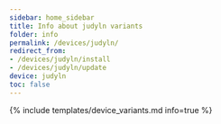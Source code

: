 ```yaml
---
sidebar: home_sidebar
title: Info about judyln variants
folder: info
permalink: /devices/judyln/
redirect_from:
- /devices/judyln/install
- /devices/judyln/update
device: judyln
toc: false
---
```

{% include templates/device_variants.md info=true %}
